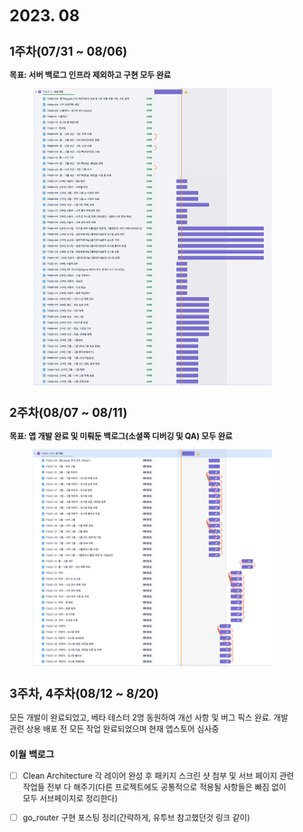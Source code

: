# 2023. 08



## 1주차(07/31 \~ 08/06)

**목표: 서버 백로그 인프라 제외하고 구현 모두 완료**

<figure><img src="../../.gitbook/assets/image (4) (1).png" alt=""><figcaption></figcaption></figure>



## 2주차(08/07 \~ 08/11)

**목표: 앱 개발 완료 및 미뤄둔 백로그(소셜쪽 디버깅 및 QA) 모두 완료**

<figure><img src="../../.gitbook/assets/image (1) (1) (1) (1).png" alt=""><figcaption></figcaption></figure>

## 3주차, 4주차(08/12 \~ 8/20)

모든 개발이 완료되었고, 베타 테스터 2명 동원하여 개선 사항 및 버그 픽스 완료. 개발 관련 상용 배포 전 모든 작업 완료되었으며 현재 앱스토어 심사중



### 이월 백로그

* [ ] Clean Architecture 각 레이어 완성 후 패키지 스크린 샷 첨부 및 서브 페이지 관련 작업들 전부 다 해주기(다른 프로젝트에도 공통적으로 적용될 사항들은 빠짐 없이 모두 서브페이지로 정리한다)
* [ ] go\_router 구현 포스팅 정리(간략하게, 유투브 참고했던것 링크 같이)

